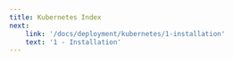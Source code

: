```yaml
---
title: Kubernetes Index
next:
    link: '/docs/deployment/kubernetes/1-installation'
    text: '1 - Installation'
---    
```

<Index></Index>

